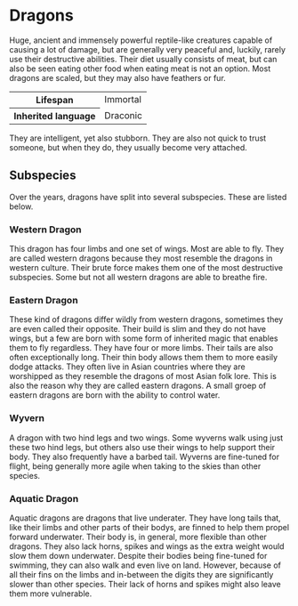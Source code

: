 # Dragons
Huge, ancient and immensely powerful reptile-like creatures capable of causing a lot of damage, but are generally very peaceful and, luckily, rarely use their destructive abilities. Their diet usually consists of meat, but can also be seen eating other food when eating meat is not an option. Most dragons are scaled, but they may also have feathers or fur.

<table>
  <tr>
    <th>Lifespan</th>
    <td>Immortal</td>
  </tr>
  <tr>
    <th>Inherited language</th>
    <td>Draconic</td>
  </tr>
</table>

They are  intelligent, yet also stubborn. They are also not quick to trust someone, but when they do, they usually become very attached.

## Subspecies
Over the years, dragons have split into several subspecies. These are listed below.

### Western Dragon
This dragon has four limbs and one set of wings. Most are able to fly. They are called western dragons because they most resemble the dragons in western culture. Their brute force makes them one of the most destructive subspecies. Some but not all western dragons are able to breathe fire.

### Eastern Dragon
These kind of dragons differ wildly from western dragons, sometimes they are even called their opposite. Their build is slim and they do not have wings, but a few are born with some form of inherited magic that enables them to fly regardless. They have four or more limbs. Their tails are also often exceptionally long. Their thin body allows them them to more easily dodge attacks. They often live in Asian countries where they are worshipped as they resemble the dragons of most Asian folk lore. This is also the reason why they are called eastern dragons. A small groep of eastern dragons are born with the ability to control water.

### Wyvern
A dragon with two hind legs and two wings. Some wyverns walk using just these two hind legs, but others also use their wings to help support their body. They also frequently have a barbed tail. Wyverns are fine-tuned for flight, being generally more agile when taking to the skies than other species.

### Aquatic Dragon
Aquatic dragons are dragons that live underater. They have long tails that, like their limbs and other parts of their bodys, are finned to help them propel forward underwater. Their body is, in general, more flexible than other dragons. They also lack horns, spikes and wings as the extra weight would slow them down underwater. Despite their bodies being fine-tuned for swimming, they can also walk and even live on land. However, because of all their fins on the limbs and in-between the digits they are significantly slower than other species. Their lack of horns and spikes might also leave them more vulnerable.
